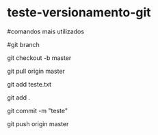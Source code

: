 # teste-versionamento-git

#comandos mais utilizados


#git branch

git checkout -b master

git pull origin master

git add teste.txt

git add .

git commit -m "teste"

git push origin master
